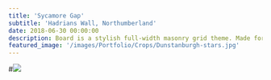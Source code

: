 ```yaml
---
title: 'Sycamore Gap'
subtitle: 'Hadrians Wall, Northumberland'
date: 2018-06-30 00:00:00
description: Board is a stylish full-width masonry grid theme. Made for designers, artists, photographers and developers to show off their best work.
featured_image: '/images/Portfolio/Crops/Dunstanburgh-stars.jpg'
---
```


#![](/images/Portfolio/5.jpg)
